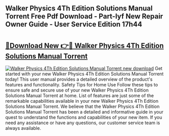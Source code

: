 ## Walker Physics 4Th Edition Solutions Manual Torrent Free Pdf Download - Part-Iyf New Repair Owner Guide - User Service Edition 17h44

# <h2><a href="http://bc47944.oget.top/?id=Walker+Physics+4Th+Edition+Solutions+Manual+Torrent">🔗Download New 👉🔴 Walker Physics 4Th Edition Solutions Manual Torrent</a></h2>

[![Walker Physics 4Th Edition Solutions Manual Torrent new download](https://i.imgur.com/5g1atiW.png)](http://bc47944.oget.top/?id=Walker+Physics+4Th+Edition+Solutions+Manual+Torrent)
Get started with your new Walker Physics 4Th Edition Solutions Manual Torrent today! This user manual provides a detailed overview of the product's features and functionality. Safety Tips for Home Use Follow these tips to ensure safe and secure use of your new Walker Physics 4Th Edition Solutions Manual Torrent at home. List of features are just some of the remarkable capabilities available in your new Walker Physics 4Th Edition Solutions Manual Torrent. We believe that the Walker Physics 4Th Edition Solutions Manual Torrent has been a detailed and informative guide in your quest to understand the functions and capabilities of your new item. If you need any assistance or have any questions, our customer service team is always available.
